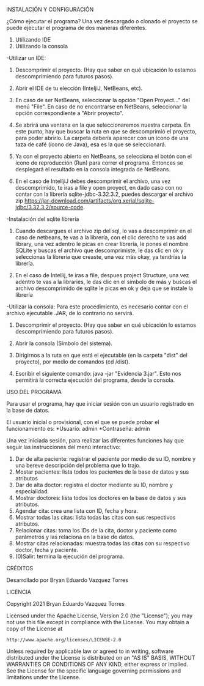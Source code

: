  INSTALACIÓN Y CONFIGURACIÓN
 
¿Cómo ejecutar el programa?
Una vez descargado o clonado el proyecto se puede ejecutar el programa de dos
maneras diferentes.

1. Utilizando IDE
2. Utilizando la consola

-Utilizar un IDE:
1. Descomprimir el proyecto. (Hay que saber en qué ubicación lo estamos 
   descomprimiendo para futuros pasos).
   
2. Abrir el IDE de tu elección (InteljiJ, NetBeans, etc).
   
3. En caso de ser NetBeans, seleccionar la opción "Open Proyect..." del 
   menú "File". En caso de no encontrarse en NetBeans, seleccionar la opción 
   correspondiente a "Abrir proyecto".
   
4. Se abrirá una ventana en la que seleccionaremos nuestra carpeta. En este 
   punto, hay que buscar la ruta en que se descomprimió el proyecto, para poder 
   abrirlo. La carpeta debería aparecer con un ícono de una taza de café (ícono 
   de Java), esa es la que se seleccionará.
   
5. Ya con el proyecto abierto en NetBeans, se selecciona el botón con el ícono 
   de reproducción (Run) para correr el programa. Entonces se desplegará el 
   resultado en la consola integrada de NetBeans.
   
6. En el caso de IntelljiJ debes descomprimir el archivo, una vez descomprimido, te iras a file 
   y open proyect, en dado caso con no contar con la librería sqlite-jdbc-3.32.3.2, puedes descargar 
   el archivo zip https://jar-download.com/artifacts/org.xerial/sqlite-jdbc/3.32.3.2/source-code.

-Instalación del sqlite librería
1. Cuando descargues el archivo zip del sql, lo vas a descomprimir en el caso de netbeans, 
   te vas a la librería, con el clic derecho te vas add library, una vez adentro le picas en
   crear librería, le pones el nombre SQLite y buscas el archivo que descomprimiste, le das clic
   en ok y seleccionas la librería que creaste, una vez más okay, ya tendrías la librería.
   
2. En el caso de Intellij, te iras a file, despues project Structure, una vez adentro te vas 
   a la libraries, le das clic en el símbolo de más y buscas el archivo descomprimido de sqlite
   le picas en ok y deja que se instale la librería 
 
   
-Utilizar la consola:
Para este procedimiento, es necesario contar con el archivo ejecutable .JAR, de
lo contrario no servirá.

1. Descomprimir el proyecto. (Hay que saber en qué ubicación lo estamos
descomprimiendo para futuros pasos).
   
2. Abrir la consola (Símbolo del sistema).
   
3. Dirigirnos a la ruta en que está el ejecutable (en la carpeta "dist" del
proyecto), por medio de comandos (cd <Tu ruta>/dist).
   
4. Escribir el siguiente comando: java -jar "Evidencia 3.jar". Esto nos permitirá
la correcta ejecución del programa, desde la consola.

 USO DEL PROGRAMA
 
Para usar el programa, hay que iniciar sesión con un usuario registrado en la base
de datos.

El usuario inicial o provisional, con el que se puede probar el funcionamiento es:
 *Usuario: admin
 *Contraseña: admin

Una vez iniciada sesión, para realizar las diferentes funciones hay que seguir las 
instrucciones del menú interactivo: 

1. Dar de alta paciente: registrar el paciente por medio de su ID, nombre y una
bereve descripción del problema que lo trajo. 
2. Mostar pacientes: lista todos los pacientes de la base de datos y sus atributos
3. Dar de alta doctor: registra el doctor mediante su ID, nombre y especialidad.
4. Mostrar doctores: lista todos los doctores en la base de datos y sus atributos.
5. Agendar cita: crea una lista con ID, fecha y hora.
6. Mostrar todas las citas: lista todas las citas con sus respectivos atributos.
7. Relacionar citas: toma los IDs de la cita, doctor y paciente como parámetros y
las relaciona en la base de datos.
8. Mostrar citas relacionadas: muestra todas las citas con su respectivo doctor, 
fecha y paciente.
9. (0)Salir: termina la ejecución del programa.


 CRÉDITOS 
 
Desarrollado por Bryan Eduardo Vazquez Torres


 LICENCIA 
 
Copyright 2021 Bryan Eduardo Vazquez Torres

Licensed under the Apache License, Version 2.0 (the "License");
you may not use this file except in compliance with the License.
You may obtain a copy of the License at

    http://www.apache.org/licenses/LICENSE-2.0

Unless required by applicable law or agreed to in writing, software
distributed under the License is distributed on an "AS IS" BASIS,
WITHOUT WARRANTIES OR CONDITIONS OF ANY KIND, either express or implied.
See the License for the specific language governing permissions and
limitations under the License.

